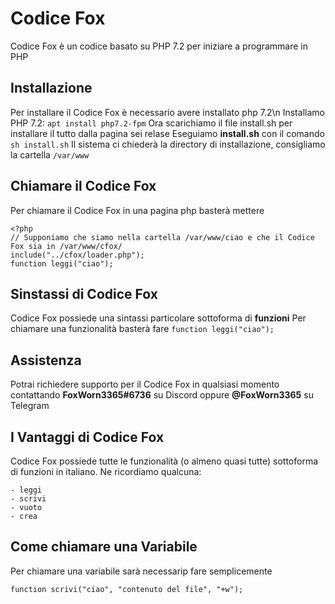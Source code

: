 # Codice Fox
Codice Fox è un codice basato su PHP 7.2 per iniziare a programmare in PHP

## Installazione
Per installare il Codice Fox è necessario avere installato php 7.2\n
Installamo PHP 7.2: `apt install php7.2-fpm`
Ora scarichiamo il file install.sh per installare il tutto dalla pagina sei relase
Eseguiamo **install.sh** con il comando `sh install.sh`
Il sistema ci chiederà la directory di installazione, consigliamo la cartella `/var/www`

## Chiamare il Codice Fox
Per chiamare il Codice Fox in una pagina php basterà mettere
```
<?php
// Supponiamo che siamo nella cartella /var/www/ciao e che il Codice Fox sia in /var/www/cfox/
include("../cfox/loader.php");
function leggi("ciao");
```


## Sinstassi di Codice Fox
Codice Fox possiede una sintassi particolare sottoforma di **funzioni**
Per chiamare una funzionalità basterà fare `function leggi("ciao");`

## Assistenza
Potrai richiedere supporto per il Codice Fox in qualsiasi momento contattando **FoxWorn3365#6736** su Discord oppure **@FoxWorn3365** su Telegram

## I Vantaggi di Codice Fox
Codice Fox possiede tutte le funzionalità (o almeno quasi tutte) sottoforma di funzioni in italiano.
Ne ricordiamo qualcuna:
```
- leggi
- scrivi
- vuoto
- crea
```
 
 ## Come chiamare una Variabile
 Per chiamare una variabile sarà necessarip fare semplicemente
 ```
 function scrivi("ciao", "contenuto del file", "+w");
 ```

